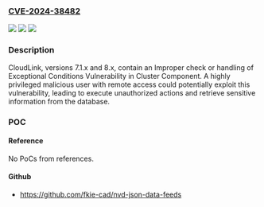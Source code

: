 ### [CVE-2024-38482](https://cve.mitre.org/cgi-bin/cvename.cgi?name=CVE-2024-38482)
![](https://img.shields.io/static/v1?label=Product&message=CloudLink&color=blue)
![](https://img.shields.io/static/v1?label=Version&message=N%2FA%3C%208.1%20&color=brighgreen)
![](https://img.shields.io/static/v1?label=Vulnerability&message=CWE-703%3A%20Improper%20Check%20or%20Handling%20of%20Exceptional%20Conditions&color=brighgreen)

### Description

CloudLink, versions 7.1.x and 8.x, contain an Improper check or handling of Exceptional Conditions Vulnerability in Cluster Component. A highly privileged malicious user with remote access could potentially exploit this vulnerability, leading to execute unauthorized actions and retrieve sensitive information from the database.

### POC

#### Reference
No PoCs from references.

#### Github
- https://github.com/fkie-cad/nvd-json-data-feeds

